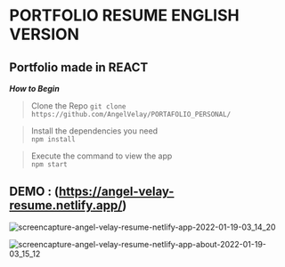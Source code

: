 # PORTFOLIO RESUME ENGLISH VERSION

## Portfolio made in REACT 


***How to Begin*** 

>Clone the Repo
`git clone https://github.com/AngelVelay/PORTAFOLIO_PERSONAL/`

> Install the dependencies you need  
`npm install `

> Execute the command to view the app  
`npm start`


## DEMO : (https://angel-velay-resume.netlify.app/)


![screencapture-angel-velay-resume-netlify-app-2022-01-19-03_14_20](https://user-images.githubusercontent.com/26851737/150100357-137bd5f8-e5ac-465c-a253-18b1692fba95.png)



![screencapture-angel-velay-resume-netlify-app-about-2022-01-19-03_15_12](https://user-images.githubusercontent.com/26851737/150100472-aa286bc4-8cd3-49a8-8312-f7965dea4757.png)
